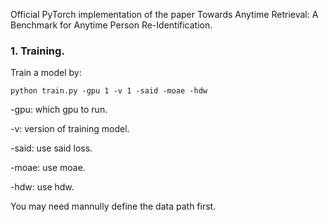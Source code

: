 Official PyTorch implementation of the paper Towards Anytime Retrieval: A Benchmark for Anytime Person Re-Identification.

### 1. Training.
Train a model by:
```
python train.py -gpu 1 -v 1 -said -moae -hdw
```
-gpu: which gpu to run.

-v: version of training model.

-said: use said loss.

-moae: use moae.

-hdw: use hdw.

You may need mannully define the data path first.





